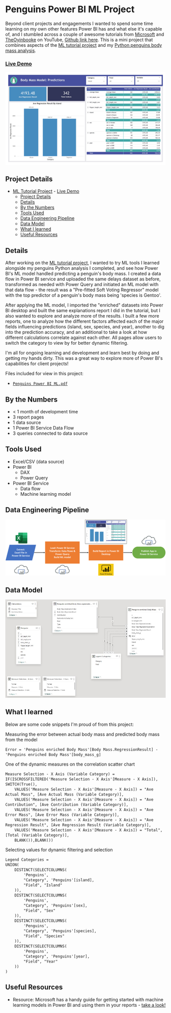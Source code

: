 # Penguins Power BI ML Project

Beyond client projects and engagements I wanted to spend some time learning on my own other features Power BI has and what else it's capable of, and I stumbled across a couple of awesome tutorials from [Microsoft](https://learn.microsoft.com/en-us/power-bi/connect-data/service-tutorial-build-machine-learning-model) and [TheOyinbooke](https://www.youtube.com/watch?app=desktop&v=LTlaq9mpJj8) on YouTube, [Github link here](https://github.com/theoyinbooke/Machine-Learning-with-Power-BI/tree/main). This is a mini project that combines aspects of the [ML tutorial project](../ML%20Tutorial%20Project/) and my [Python penguins body mass analysis](../Penguins%20Analysis/).

### [Live Demo](https://app.powerbi.com/view?r=eyJrIjoiOGZmY2NlMmItMjBlZC00YjgxLWJlYzQtOGFhYzliMWRmZmU2IiwidCI6ImY3N2E4MGM5LTY5MTAtNGJkYy1iNjFiLTgxNzA2NmQ1NmI0NiIsImMiOjJ9)

!["Report"](./Penguins%20Power%20BI%20ML_Page_1.jpg)

## Project Details
- [ML Tutorial Project](#ml-tutorial-project)
		- [Live Demo](#live-demo)
	- [Project Details](#project-details)
	- [Details](#details)
	- [By the Numbers](#by-the-numbers)
	- [Tools Used](#tools-used)
	- [Data Engineering Pipeline](#data-engineering-pipeline)
	- [Data Model](#data-model)
	- [What I learned](#what-i-learned)
	- [Useful Resources](#useful-resources)

## Details

After working on the [ML tutorial project](../ML%20Tutorial%20Project/), I wanted to try ML tools I learned alongside my penguins Python analysis I completed, and see how Power BI's ML model handled predicting a penguin's body mass. I created a data flow in Power BI service and uploaded the same delays dataset as before, transformed as needed with Power Query and initiated an ML model with that data flow - the result was a "Pre-fitted Soft Voting Regressor" model with the top predictor of a penguin's body mass being 'species is Gentoo'.

After applying the ML model, I imported the "enriched" datasets into Power BI desktop and built the same explanations report I did in the tutorial, but I also wanted to explore and analyze more of the results. I built a few more reports, one to analyze how the different factors affected each of the major fields influencing predictions (island, sex, species, and year), another to dig into the prediction accuracy, and an additional to take a look at how different calculations correlate against each other. All pages allow users to switch the category to view by for better dynamic filtering.

I'm all for ongoing learning and development and learn best by doing and getting my hands dirty. This was a great way to explore more of Power BI's capabilities for client projects!

Files included for view in this project:
- [`Penguins Power BI ML.pdf`](./Penguins%20Power%20BI%20ML.pdf)

## By the Numbers

- < 1 month of development time
- 3 report pages
- 1 data source
- 1 Power BI Service Data Flow
- 3 queries connected to data source

## Tools Used

- Excel/CSV (data source)
- Power BI
  - DAX
  - Power Query
- Power BI Service
  - Data flow
  - Machine learning model

## Data Engineering Pipeline

!["Pipeline"](./Penguins%20Power%20BI%20ML%20Pipeline.png)

## Data Model

!["Data Model"](./Penguins%20Power%20BI%20ML%20Data%20Model.JPG)

## What I learned

Below are some code snippets I'm proud of from this project:

Measuring the error between actual body mass and predicted body mass from the model
```DAX
Error = 'Penguins enriched Body Mass'[Body Mass.RegressionResult] - 'Penguins enriched Body Mass'[body_mass_g]
```

One of the dynamic measures on the correlation scatter chart
```DAX
Measure Selection - X Axis (Variable Category) = 
IF(ISCROSSFILTERED('Measure Selection - X Axis'[Measure - X Axis]),
SWITCH(True(),
    VALUES('Measure Selection - X Axis'[Measure - X Axis]) = "Ave Actual Mass", [Ave Actual Mass (Variable Category)],
    VALUES('Measure Selection - X Axis'[Measure - X Axis]) = "Ave Contribution", [Ave Contribution (Variable Category)],
    VALUES('Measure Selection - X Axis'[Measure - X Axis]) = "Ave Error Mass", [Ave Error Mass (Variable Category)],
    VALUES('Measure Selection - X Axis'[Measure - X Axis]) = "Ave Regression Result", [Ave Regression Result (Variable Category)],
    VALUES('Measure Selection - X Axis'[Measure - X Axis]) = "Total", [Total (Variable Category)],
    BLANK()),BLANK())
```

Selecting values for dynamic filtering and selection
```DAX
Legend Categories = 
UNION(
    DISTINCT(SELECTCOLUMNS(
        'Penguins',
        "Category", 'Penguins'[island],
        "Field", "Island"
    )),
    DISTINCT(SELECTCOLUMNS(
        'Penguins',
        "Category", 'Penguins'[sex],
        "Field", "Sex"
    )),
    DISTINCT(SELECTCOLUMNS(
        'Penguins',
        "Category", 'Penguins'[species],
        "Field", "Species"
    )),
    DISTINCT(SELECTCOLUMNS(
        'Penguins',
        "Category", 'Penguins'[year],
        "Field", "Year"
    ))
)
```

## Useful Resources

- Resource: Microsoft has a handy guide for getting started with machine learning models in Power BI and using them in your reports - [take a look!](https://learn.microsoft.com/en-us/power-bi/connect-data/service-tutorial-build-machine-learning-model)